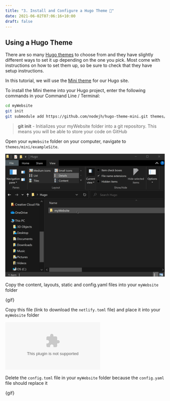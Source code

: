 ```yaml
---
title: "3. Install and Configure a Hugo Theme 🎨"
date: 2021-06-02T07:06:16+10:00
draft: false
---
```


## Using a Hugo Theme

There are so many [Hugo themes](https://themes.gohugo.io/) to choose from and they have slightly different ways to set it up depending on the one you pick. Most come with instructions on how to set them up, so be sure to check that they have setup instructions.

In this tutorial, we will use the [Mini theme](https://themes.gohugo.io/hugo-theme-cactus-plus/) for our Hugo site. 

To install the Mini theme into your Hugo project, enter the following commands in your Command Line / Terminal:

```bash
cd myWebsite
git init
git submodule add https://github.com/nodejh/hugo-theme-mini.git themes/mini
```

> **git init** - Initializes your myWebsite folder into a git repository. This means you will be able to store your code  on GitHub

Open your `myWebsite` folder on your computer, navigate to `themes/mini/exampleSite`.

![Alt Text](https://github.com/khandren/hugo-tutorials/blob/blog/static/images/3/miniThemes.gif?raw=true)

Copy the content, layouts, static and config.yaml files into your `myWebsite` folder

{gif}

Copy this file (link to download the `netlify.toml` file) and place it into your `myWebsite` folder

![Netlify Toml File](/images/3/netlifyTomlFile.zip)

Delete the `config.toml` file in your `myWebsite` folder because the `config.yaml` file should replace it

{gif}
